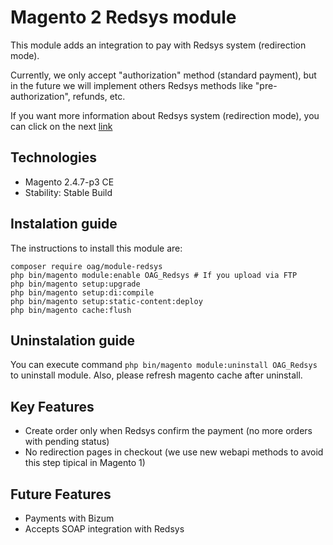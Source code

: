 # Magento 2 Redsys module
This module adds an integration to pay with Redsys system (redirection mode).

Currently, we only accept "authorization" method (standard payment), but in the future we will implement others Redsys methods like "pre-authorization", refunds, etc.

If you want more information about Redsys system (redirection mode), you can click on the next [link](https://pagosonline.redsys.es/conexion-redireccion.html)

## Technologies
- Magento 2.4.7-p3 CE
- Stability: Stable Build

## Instalation guide
The instructions to install this module are:
```
composer require oag/module-redsys
php bin/magento module:enable OAG_Redsys # If you upload via FTP
php bin/magento setup:upgrade
php bin/magento setup:di:compile
php bin/magento setup:static-content:deploy
php bin/magento cache:flush
```
## Uninstalation guide
You can execute command ```php bin/magento module:uninstall OAG_Redsys``` to uninstall module. Also, please refresh magento cache after uninstall.

## Key Features
* Create order only when Redsys confirm the payment (no more orders with pending status)
* No redirection pages in checkout (we use new webapi methods to avoid this step tipical in Magento 1)

## Future Features
* Payments with Bizum
* Accepts SOAP integration with Redsys